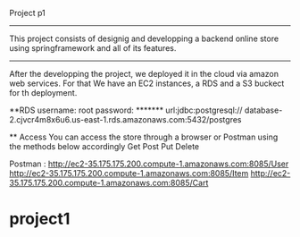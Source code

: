 Project p1
****
This project consists of designig and developping a backend online store 
using springframework and all of its features. 
***
After the developping the project, we deployed it in the cloud via amazon web services. 
For that We have an EC2 instances, a RDS and a S3 buckect for th deployment.

**RDS
username: root
password: *******
url:jdbc:postgresql:// database-2.cjvcr4m8x6u6.us-east-1.rds.amazonaws.com:5432/postgres

** Access
You can access the store through a browser or Postman
using the methods below accordingly
Get
Post
Put
Delete

Postman :
http://ec2-35.175.175.200.compute-1.amazonaws.com:8085/User
http://ec2-35.175.175.200.compute-1.amazonaws.com:8085/Item
http://ec2-35.175.175.200.compute-1.amazonaws.com:8085/Cart

# project1
